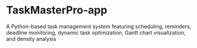 # TaskMasterPro-app
 A Python-based task management system featuring scheduling, reminders, deadline monitoring, dynamic task optimization, Gantt chart visualization, and density analysis
